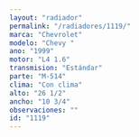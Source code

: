 ```yaml
---
layout: "radiador"
permalink: "/radiadores/1119/"
marca: "Chevrolet"
modelo: "Chevy "
ano: "1999"
motor: "L4 1.6"
transmision: "Estándar"
parte: "M-514"
clima: "Con clima"
alto: "26 1/2"
ancho: "10 3/4"
observaciones: ""
id: "1119"
---
```



